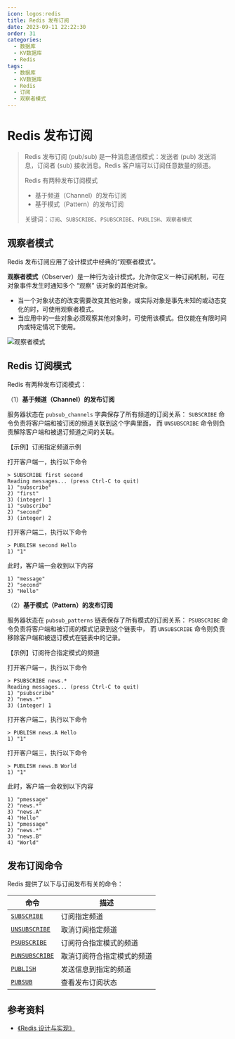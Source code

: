```yaml
---
icon: logos:redis
title: Redis 发布订阅
date: 2023-09-11 22:22:30
order: 31
categories:
  - 数据库
  - KV数据库
  - Redis
tags:
  - 数据库
  - KV数据库
  - Redis
  - 订阅
  - 观察者模式
---
```


# Redis 发布订阅

> Redis 发布订阅 (pub/sub) 是一种消息通信模式：发送者 (pub) 发送消息，订阅者 (sub) 接收消息。Redis 客户端可以订阅任意数量的频道。
>
> Redis 有两种发布订阅模式
>
> - 基于频道（Channel）的发布订阅
> - 基于模式（Pattern）的发布订阅
>
> 关键词：`订阅`、`SUBSCRIBE`、`PSUBSCRIBE`、`PUBLISH`、`观察者模式`

## 观察者模式

Redis 发布订阅应用了设计模式中经典的“观察者模式”。

**观察者模式**（Observer）是一种行为设计模式，允许你定义一种订阅机制，可在对象事件发生时通知多个 “观察” 该对象的其他对象。

- 当一个对象状态的改变需要改变其他对象，或实际对象是事先未知的或动态变化的时，可使用观察者模式。
- 当应用中的一些对象必须观察其他对象时，可使用该模式。但仅能在有限时间内或特定情况下使用。

![观察者模式](https://d1.awsstatic.com/product-marketing/Messaging/sns_img_topic.e024462ec88e79ed63d690a2eed6e050e33fb36f.png)

## Redis 订阅模式

Redis 有两种发布订阅模式：

（1）**基于频道（Channel）的发布订阅**

服务器状态在 `pubsub_channels` 字典保存了所有频道的订阅关系： `SUBSCRIBE` 命令负责将客户端和被订阅的频道关联到这个字典里面， 而 `UNSUBSCRIBE` 命令则负责解除客户端和被退订频道之间的关联。

【示例】订阅指定频道示例

打开客户端一，执行以下命令

```shell
> SUBSCRIBE first second
Reading messages... (press Ctrl-C to quit)
1) "subscribe"
2) "first"
3) (integer) 1
1) "subscribe"
2) "second"
3) (integer) 2
```

打开客户端二，执行以下命令

```shell
> PUBLISH second Hello
1) "1"
```

此时，客户端一会收到以下内容

```shell
1) "message"
2) "second"
3) "Hello"
```

（2）**基于模式（Pattern）的发布订阅**

服务器状态在 `pubsub_patterns` 链表保存了所有模式的订阅关系： `PSUBSCRIBE` 命令负责将客户端和被订阅的模式记录到这个链表中， 而 `UNSUBSCRIBE` 命令则负责移除客户端和被退订模式在链表中的记录。

【示例】订阅符合指定模式的频道

打开客户端一，执行以下命令

```shell
> PSUBSCRIBE news.*
Reading messages... (press Ctrl-C to quit)
1) "psubscribe"
2) "news.*"
3) (integer) 1
```

打开客户端二，执行以下命令

```shell
> PUBLISH news.A Hello
1) "1"
```

打开客户端三，执行以下命令

```shell
> PUBLISH news.B World
1) "1"
```

此时，客户端一会收到以下内容

```shell
1) "pmessage"
2) "news.*"
3) "news.A"
4) "Hello"
1) "pmessage"
2) "news.*"
3) "news.B"
4) "World"
```

## 发布订阅命令

Redis 提供了以下与订阅发布有关的命令：

| 命令                                                     | 描述                       |
| -------------------------------------------------------- | -------------------------- |
| [`SUBSCRIBE`](https://redis.io/commands/subscribe/)      | 订阅指定频道               |
| [`UNSUBSCRIBE`](https://redis.io/commands/unsubscribe)   | 取消订阅指定频道           |
| [`PSUBSCRIBE`](https://redis.io/commands/psubscribe)     | 订阅符合指定模式的频道     |
| [`PUNSUBSCRIBE`](https://redis.io/commands/punsubscribe) | 取消订阅符合指定模式的频道 |
| [`PUBLISH`](https://redis.io/commands/publish/)          | 发送信息到指定的频道       |
| [`PUBSUB`](https://redis.io/commands/pubsub/)            | 查看发布订阅状态           |

## 参考资料

- [《Redis 设计与实现》](https://item.jd.com/11486101.html)